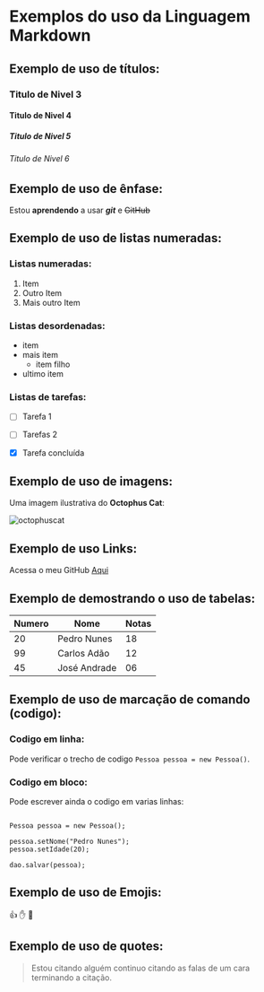 # Exemplos do uso da Linguagem __Markdown__

## Exemplo de uso de títulos:

### Titulo de Nivel 3

#### Titulo de Nivel 4

##### Titulo de Nivel 5

###### Titulo de Nivel 6


## Exemplo de uso de ênfase:

Estou **aprendendo** a usar _**git**_ e ~~GitHub~~


## Exemplo de uso de listas numeradas:

### Listas numeradas:

1. Item
4. Outro Item
20. Mais outro Item

### Listas desordenadas:

* item
* mais item
  * item filho
* ultimo item

### Listas de tarefas:

- [ ] Tarefa 1
- [ ] Tarefas 2
- [x] Tarefa concluída


## Exemplo de uso de imagens:

Uma imagem ilustrativa do __Octophus Cat__:

![octophuscat](https://user-images.githubusercontent.com/29056954/111495444-aa03d780-873f-11eb-9325-a10df9ea1978.jpg)


## Exemplo de uso Links:

Acessa o meu GitHub [Aqui](https://github,com/pedromnunes)


## Exemplo de demostrando o uso de tabelas:

Numero | Nome | Notas
---|---|---
20 | Pedro Nunes | 18
99 | Carlos Adão | 12
45 | José Andrade | 06


## Exemplo de uso de marcação de comando (codigo):

### Codigo em linha:

Pode verificar o trecho de codigo `Pessoa pessoa = new Pessoa()`.

### Codigo em bloco:

Pode escrever ainda o codigo em varias linhas:

```

Pessoa pessoa = new Pessoa();

pessoa.setNome("Pedro Nunes");
pessoa.setIdade(20);

dao.salvar(pessoa);

```

## Exemplo de uso de Emojis:

👍 ✋  🐶 

## Exemplo de uso de quotes:

> Estou citando alguém
> continuo citando as falas de um cara
> terminando a citação.

